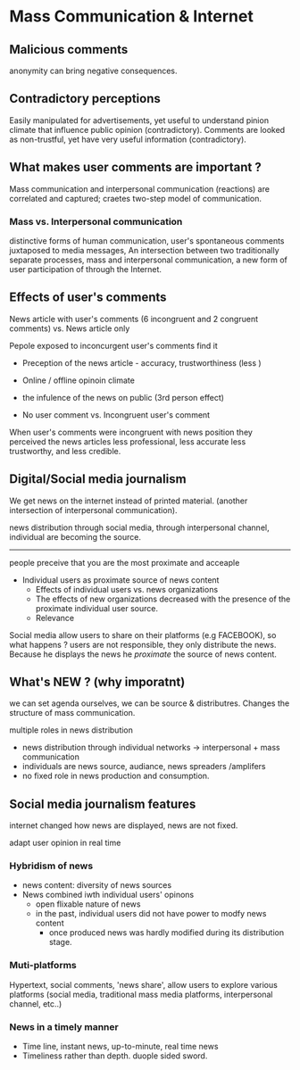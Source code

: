 # Mass Communication & Internet



## Malicious comments

anonymity can bring negative consequences.

## Contradictory perceptions

Easily manipulated for advertisements, yet useful to understand pinion climate that influence public opinion (contradictory).
Comments are looked as non-trustful, yet have very useful information (contradictory).

## What makes user comments are important ?

Mass communication and interpersonal communication (reactions) are correlated and captured; craetes two-step model of communication.

### Mass vs. Interpersonal communication

distinctive forms of human communication, user's spontaneous comments juxtaposed to media messages, An intersection between two traditionally separate processes, mass and interpersonal communication, a new form of user participation of through the Internet.



## Effects of user's comments 

News article with user's comments (6 incongruent and 2 congruent comments)  vs. News article only



Pepole exposed to inconcurgent user's comments find it 

* Preception of the news article - accuracy, trustworthiness (less )
* Online / offline opinoin climate
* the infulence of the news on public  (3rd person effect)

* No user comment vs. Incongruent user's comment

When user's comments were incongruent with news position they perceived the news articles less professional, less accurate less trustworthy, and less credible.  

## Digital/Social media journalism 

We get news on the internet instead of printed material. (another intersection of interpersonal communication). 

news distribution through social media, through interpersonal channel, individual are becoming the source.

----

people preceive that you are the most proximate and acceaple 

* Individual users as proximate source of news content
  * Effects of individual users vs. news organizations 
  * The effects of new organizations decreased with the presence of the proximate individual user source. 
  * Relevance

 

Social media allow users to share on their platforms (e.g FACEBOOK), so what happens ? 
users are not responsible, they only distribute the news. Because he displays the news he *proximate* the source of news content. 

## What's NEW ? (why imporatnt)

we can set agenda ourselves, we can be source & distributres. Changes the structure of mass communication.

multiple roles in news distribution

* news distribution through individual networks -> interpersonal + mass communication
* individuals are news source, audiance, news spreaders /amplifers
* no fixed role in news production and consumption.

## Social media journalism features

internet changed how news are displayed, news are not fixed.  

adapt user opinion in real time

### Hybridism of news

* news content: diversity of news sources
* News combined iwth individual users' opinons 
  * open flixable nature of news
  * in the past, individual users did not have power to modfy news content
    * once produced news was hardly modified during its distribution stage. 

### Muti-platforms

Hypertext, social comments, 'news share',  allow users to explore various platforms (social media, traditional mass media platforms, interpersonal channel, etc..)

### News in a timely manner

* Time line, instant news, up-to-minute, real time news
* Timeliness rather than depth. duople sided sword. 